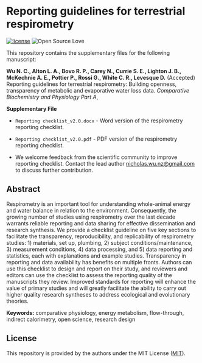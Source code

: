 # Reporting guidelines for terrestrial respirometry

[![license](https://img.shields.io/badge/license-MIT%20+%20file%20LICENSE-lightgrey.svg)](https://choosealicense.com/)
![Open Source
Love](https://badges.frapsoft.com/os/v2/open-source.svg?v=103)

This repository contains the supplementary files for the following manuscript:

**Wu N. C., Alton L. A., Bovo R. P., Carey N., Currie S. E., Lighton J. B., McKechnie A. E., Pottier P., Rossi G., White C. R., Levesque D.** (Accepted) Reporting guidelines for terrestrial respirometry: Building openness, transparency of metabolic and evaporative water loss data. *Comparative Biochemistry and Physiology Part A*,

**Supplementary File**
- `Reporting checklist_v2.0.docx` - Word version of the respirometry reporting checklist.
- `Reporting checklist_v2.0.pdf` - PDF version of the respirometry reporting checklist.

- We welcome feedback from the scientific community to improve reporting checklist. Contact the lead author nicholas.wu.nz@gmail.com to discuss further contribution. 

## Abstract
Respirometry is an important tool for understanding whole-animal energy and water balance in relation to the environment. Consequently, the growing number of studies using respirometry over the last decade warrants reliable reporting and data sharing for effective dissemination and research synthesis. We provide a checklist guideline on five key sections to facilitate the transparency, reproducibility, and replicability of respirometry studies: 1) materials, set up, plumbing, 2) subject conditions/maintenance, 3) measurement conditions, 4) data processing, and 5) data reporting and statistics, each with explanations and example studies. Transparency in reporting and data availability has benefits on multiple fronts. Authors can use this checklist to design and report on their study, and reviewers and editors can use the checklist to assess the reporting quality of the manuscripts they review. Improved standards for reporting will enhance the value of primary studies and will greatly facilitate the ability to carry out higher quality research syntheses to address ecological and evolutionary theories.


**Keywords:** comparative physiology, energy metabolism, flow-through, indirect calorimetry, open science, research design

## License
This repository is provided by the authors under the MIT License ([MIT](http://opensource.org/licenses/MIT)).
